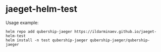 # jaeget-helm-test
Usage example:
```
helm repo add qubership-jaeger https://ildarminaev.github.io/jaeget-helm-test
helm install -n test qubership-jaeger qubership-jaeger/qubership-jaeger
```
